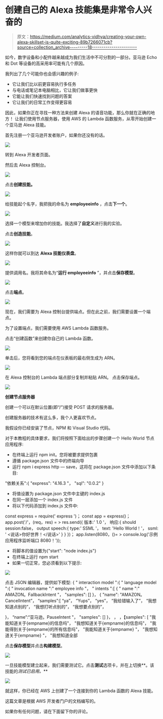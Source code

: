 # 创建自己的 Alexa 技能集是非常令人兴奋的

> 原文：<https://medium.com/analytics-vidhya/creating-your-own-alexa-skillset-is-quite-exciting-89b7266071cb?source=collection_archive---------18----------------------->

如今，数字设备和小配件越来越成为我们生活中不可分割的一部分。亚马逊 Echo 和 Dot 等设备的高采用率可能有几个原因。

我列出了几个可能你也会感兴趣的例子:

*   它让我们比以前更容易执行多任务
*   与电话或笔记本电脑相比，它让我们做事更快
*   它能让我们快速找到问题的答案
*   它让我们的日常工作变得更容易

因此，如果你正在寻找一种方法来创建 Alexa 的语音功能，那么你就在正确的地方！
让我们使用节点服务器，使用 AWS 的 Lambda 函数服务，从零开始创建一个亚马逊 Alexa 技能。

首先注册一个亚马逊开发者账户，如果你还没有的话。

![](img/b9f04c30b5fa526cd5e0dc5027e78ab0.png)

转到 Alexa 开发者页面。

然后去 Alexa 控制台。

![](img/39953aacc9323c6ff046a2aba51982e7.png)

点击**创建技能。**

![](img/28f3de49a454975616277d4783ef9056.png)

给技能起个名字，我把我的命名为 **employeeinfo** ，点击**下一个**。

![](img/21ab83f629da0bf64bdd4a0af47d2273.png)

选择一个模型来增加你的技能。我选择了**自定义**进行我的实验。

点击**创造技能**。

![](img/feb22da060bdd360b0c32ed334c070d4.png)

这样你就可以到达 **Alexa 技能仪表盘**。

![](img/de38b49e3d976ebd47a361c598a04c4b.png)

提供调用名。我将其命名为“**运行 employeeinfo** ”，并点击**保存模型**。

![](img/ad111b3c005ae82b6754bb747b200275.png)

点击**端点**。

![](img/aeabdff5298cd51f4330a85cd45d0b66.png)

现在，我们需要为 Alexa 控制台提供端点。但在此之前，我们需要设置一个端点。

为了设置端点，我们需要使用 AWS Lambda 函数服务。

点击“创建函数”来创建你自己的 Lambda 函数。

![](img/c80f69be08bb25fd7149a9e8fc6e85d8.png)

单击后，您将看到您的端点在仪表板的最右侧生成为 ARN。

![](img/3e8886f4e72276cbc3661de2814a2ddd.png)

在 Alexa 控制台的 Lambda 端点部分复制并粘贴 ARN。
点击保存端点。

![](img/9aed13a18dab66034633c8f34c0bb268.png)

**创建节点服务器**

创建一个可以在默认位置(即“/”)接受 POST 请求的服务器。

创建服务器的技术有这么多，我个人更喜欢节点。

我假设你已经安装了节点，NPM 和 Visual Studio 代码。

对于本教程的具体要求，我们将按照下面给出的步骤创建一个 Hello World 节点应用程序:

*   在终端上运行 npm init。您将被要求提供包裹
*   遵循 package.json 文件中的终端向导
*   运行 npm i express http — save，这将在 package.json 文件中添加以下条目:

"依赖关系":{
"express": "4.16.3 "，
"sql": "0.0.2"
}

*   将值设置为 package.json 文件中主键的 index.js
*   在同一层添加一个 index.js 文件
*   将以下代码添加到 index.js 文件中:

const express = require(' express ')；
const app = express()；
app.post('/'，(req，res) = >
res.send({
版本:' 1.0 '，
响应:{
should session:false，
output speech:{
type:' SSML '，
text: 'Hello World！'，
ssml: ' <说话>你好世界！</说话>'
}
}
})；
app.listen(8080，()= > console.log('示例应用程序监听端口 8080！'));

*   将脚本的值设置为{"start": "node index.js"}
*   在终端上运行 npm start
*   如果一切正常，您必须看到以下提示:

![](img/e6bb01ae8c994720e39a435b2fa1c5b7.png)

点击 JSON 编辑器，提供如下模型:
{
" interaction model ":{
" language model ":{
" invocation name ":" employee info "，
" intents ":[
{
" name ":" AMAZON。FallbackIntent "，
"samples": []
}，
{
"name": "AMAZON。CancelIntent”，
“samples”:[
“ya”，
“Yups”，
“yes”，
“我给错输入了”，
“我想知道点别的”，
“我想打听点别的”，
“我想要点别的”，

}，
“name”:“亚马逊。PauseIntent "，
"samples": []
}，
，
，【samples": [
"我能知道关于{empname}的信息吗"，
"我想知道关于{empname}的信息吗"，
"我能得到关于{empname}的所有信息吗"，
"我能知道关于{empname} "，
"我想知道关于{empname} "，
"我想知道全部

点击**保存模型**并点击**构建模型**。

![](img/dfb47af3b5223740527e91bf2f1e2319.png)

一旦技能模型建立起来，我们需要测试它。点击**测试**选项卡，并在上切换**。该技能的*测试已启用。***

![](img/4e3e90713a68003615c6f0ec04d73e62.png)

就这样，你已经在 AWS 上创建了一个连接到你的 Lambda 函数的 Alexa 技能。

这篇文章是根据 AWS 开发者门户的文档编写的。

如果你有任何问题，请在下面留下你的评论。